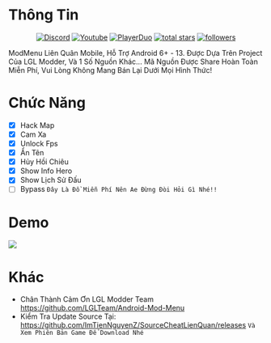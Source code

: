 # Thông Tin
<p align="center">
  <a href="https://discord.gg/79ucHtZn5w"><img alt="Discord" title="Discord" src="https://img.shields.io/badge/-Discord-7289DA?style=for-the-badge&logo=discord&logoColor=white"/></a>
  <a href="https://www.youtube.com/c/ImTienNguyenZ"><img alt="Youtube" title="Youtube" src="https://img.shields.io/badge/-Youtube-FF0000?style=for-the-badge&logo=youtube&logoColor=white"/></a>
  <a href="https://playerduo.net/tientinycute"><img alt="PlayerDuo" title="PlayerDuo" src="https://img.shields.io/badge/-PlayerDuo-ff7389?style=for-the-badge&logo=kofi&logoColor=white"/></a>
<a href="https://github.com/ImTienNguyenZ?tab=repositories&sort=stargazers">
    <img alt="total stars" title="Total stars on GitHub" src="https://custom-icon-badges.demolab.com/github/stars/ImTienNguyenZ?color=B8B92B&style=for-the-badge&labelColor=959532&logo=star"/></a>
   <a href="https://github.com/ImTienNguyenZ"><img alt="followers" title="Follow me on Github" src="https://img.shields.io/github/followers/ImTienNguyenZ?color=236ad3&style=for-the-badge&logo=github&label=Follow"/></a>
 </p>
ModMenu Liên Quân Mobile, Hỗ Trợ Android 6+ - 13.
Được Dựa Trên Project Của LGL Modder, Và 1 Số Nguồn Khác...
Mã Nguồn Được Share Hoàn Toàn Miễn Phí, Vui Lòng Không Mang Bán Lại Dưới Mọi Hình Thức!

# Chức Năng
- [x] Hack Map
- [x] Cam Xa
- [x] Unlock Fps
- [x] Ẩn Tên
- [x] Hủy Hồi Chiêu
- [x] Show Info Hero
- [x] Show Lịch Sử Đấu
- [ ] Bypass
``Đây Là Đồ Miễn Phí Nên Ae Đừng Đòi Hỏi Gì Nhé!!``

# Demo
![](https://i.ibb.co/86hGvqP/ezgif-com-video-to-gif.gif)

# Khác
- Chân Thành Cảm Ơn LGL Modder Team https://github.com/LGLTeam/Android-Mod-Menu
- Kiểm Tra Update Source Tại: https://github.com/ImTienNguyenZ/SourceCheatLienQuan/releases 
`Và Xem Phiên Bản Game Để Download Nhé`